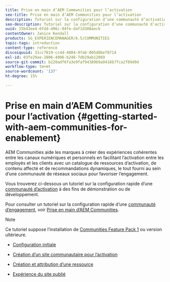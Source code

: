 ```yaml
---
title: Prise en main d’AEM Communities pour l’activation
seo-title: Prise en main d’AEM Communities pour l’activation
description: Tutoriel sur la configuration d’une communauté d’activation
seo-description: Tutoriel sur la configuration d’une communauté d’activation
uuid: 25b43ee4-6fdd-496c-94fe-daf1d300aecb
contentOwner: Janice Kendall
products: SG_EXPERIENCEMANAGER/6.5/COMMUNITIES
topic-tags: introduction
content-type: reference
discoiquuid: 31cc7819-cc4d-4804-9fab-005d8bef0714
exl-id: 03fe29ae-2806-4906-b248-7db29ab12069
source-git-commit: b220adf6fa3e9faf94389b9a9416b7fca2f89d9d
workflow-type: tm+mt
source-wordcount: '137'
ht-degree: 15%

---
```


# Prise en main d’AEM Communities pour l’activation {#getting-started-with-aem-communities-for-enablement}

AEM Communities aide les marques à créer des expériences cohérentes entre les canaux numériques et personnels en facilitant l’activation entre les employés et les clients avec un catalogue de ressources d’activation, de contenu affecté et de recommandations dynamiques, le tout fourni au sein d’une communauté de réseaux sociaux pour favoriser l’engagement.

Vous trouverez ci-dessous un tutoriel sur la configuration rapide d’une [communauté d’activation](overview.md#enablement-community) à des fins de démonstration ou de développement.

Pour consulter un tutoriel sur la configuration rapide d’une [communauté d’engagement](overview.md#engagement-community), voir [Prise en main d’AEM Communities](getting-started.md).

>[!NOTE]
>
>Ce tutoriel suppose l’installation de [Communities Feature Pack 1](deploy-communities.md#latestfeaturepack) ou version ultérieure.

* [Configuration initiale](enablement-setup.md)

* [Création d’un site communautaire pour l’activation](enablement-create-site.md)

* [Création et attribution d’une ressource](resource.md)

* [Expérience du site publié](enablement-published-site.md)
